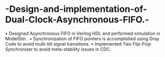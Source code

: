 # -Design-and-implementation-of-Dual-Clock-Asynchronous-FIFO.-
• Designed Asynchronous FIFO in Verilog HDL and performed simulation in ModelSim .  • Synchronization of FIFO pointers is accomplished using Gray Code to avoid multi-bit signal transitions.  • Implemented Two Flip-Flop Synchronizer to avoid meta-stability issues in CDC.
